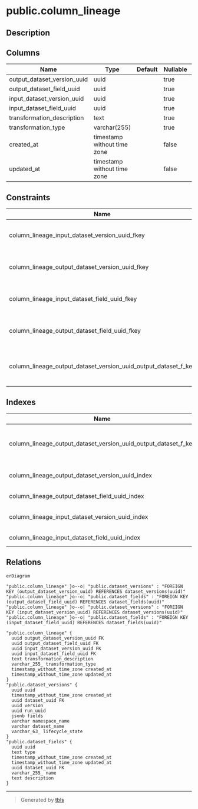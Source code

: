 # public.column_lineage

## Description

## Columns

| Name | Type | Default | Nullable | Children | Parents | Comment |
| ---- | ---- | ------- | -------- | -------- | ------- | ------- |
| output_dataset_version_uuid | uuid |  | true |  | [public.dataset_versions](public.dataset_versions.md) |  |
| output_dataset_field_uuid | uuid |  | true |  | [public.dataset_fields](public.dataset_fields.md) |  |
| input_dataset_version_uuid | uuid |  | true |  | [public.dataset_versions](public.dataset_versions.md) |  |
| input_dataset_field_uuid | uuid |  | true |  | [public.dataset_fields](public.dataset_fields.md) |  |
| transformation_description | text |  | true |  |  |  |
| transformation_type | varchar(255) |  | true |  |  |  |
| created_at | timestamp without time zone |  | false |  |  |  |
| updated_at | timestamp without time zone |  | false |  |  |  |

## Constraints

| Name | Type | Definition |
| ---- | ---- | ---------- |
| column_lineage_input_dataset_version_uuid_fkey | FOREIGN KEY | FOREIGN KEY (input_dataset_version_uuid) REFERENCES dataset_versions(uuid) |
| column_lineage_output_dataset_version_uuid_fkey | FOREIGN KEY | FOREIGN KEY (output_dataset_version_uuid) REFERENCES dataset_versions(uuid) |
| column_lineage_input_dataset_field_uuid_fkey | FOREIGN KEY | FOREIGN KEY (input_dataset_field_uuid) REFERENCES dataset_fields(uuid) |
| column_lineage_output_dataset_field_uuid_fkey | FOREIGN KEY | FOREIGN KEY (output_dataset_field_uuid) REFERENCES dataset_fields(uuid) |
| column_lineage_output_dataset_version_uuid_output_dataset_f_key | UNIQUE | UNIQUE (output_dataset_version_uuid, output_dataset_field_uuid, input_dataset_version_uuid, input_dataset_field_uuid) |

## Indexes

| Name | Definition |
| ---- | ---------- |
| column_lineage_output_dataset_version_uuid_output_dataset_f_key | CREATE UNIQUE INDEX column_lineage_output_dataset_version_uuid_output_dataset_f_key ON public.column_lineage USING btree (output_dataset_version_uuid, output_dataset_field_uuid, input_dataset_version_uuid, input_dataset_field_uuid) |
| column_lineage_output_dataset_version_uuid_index | CREATE INDEX column_lineage_output_dataset_version_uuid_index ON public.column_lineage USING btree (output_dataset_version_uuid) |
| column_lineage_output_dataset_field_uuid_index | CREATE INDEX column_lineage_output_dataset_field_uuid_index ON public.column_lineage USING btree (output_dataset_field_uuid) |
| column_lineage_input_dataset_version_uuid_index | CREATE INDEX column_lineage_input_dataset_version_uuid_index ON public.column_lineage USING btree (input_dataset_version_uuid) |
| column_lineage_input_dataset_field_uuid_index | CREATE INDEX column_lineage_input_dataset_field_uuid_index ON public.column_lineage USING btree (input_dataset_field_uuid) |

## Relations

```mermaid
erDiagram

"public.column_lineage" }o--o| "public.dataset_versions" : "FOREIGN KEY (output_dataset_version_uuid) REFERENCES dataset_versions(uuid)"
"public.column_lineage" }o--o| "public.dataset_fields" : "FOREIGN KEY (output_dataset_field_uuid) REFERENCES dataset_fields(uuid)"
"public.column_lineage" }o--o| "public.dataset_versions" : "FOREIGN KEY (input_dataset_version_uuid) REFERENCES dataset_versions(uuid)"
"public.column_lineage" }o--o| "public.dataset_fields" : "FOREIGN KEY (input_dataset_field_uuid) REFERENCES dataset_fields(uuid)"

"public.column_lineage" {
  uuid output_dataset_version_uuid FK
  uuid output_dataset_field_uuid FK
  uuid input_dataset_version_uuid FK
  uuid input_dataset_field_uuid FK
  text transformation_description
  varchar_255_ transformation_type
  timestamp_without_time_zone created_at
  timestamp_without_time_zone updated_at
}
"public.dataset_versions" {
  uuid uuid
  timestamp_without_time_zone created_at
  uuid dataset_uuid FK
  uuid version
  uuid run_uuid
  jsonb fields
  varchar namespace_name
  varchar dataset_name
  varchar_63_ lifecycle_state
}
"public.dataset_fields" {
  uuid uuid
  text type
  timestamp_without_time_zone created_at
  timestamp_without_time_zone updated_at
  uuid dataset_uuid FK
  varchar_255_ name
  text description
}
```

---

> Generated by [tbls](https://github.com/k1LoW/tbls)

